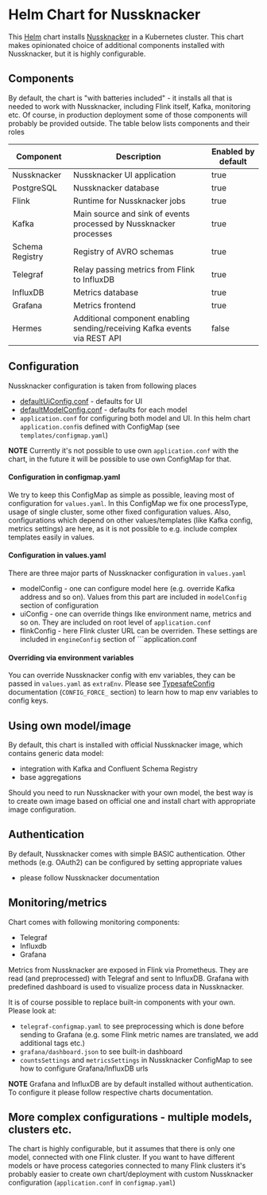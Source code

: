 Helm Chart for Nussknacker
==========================

This [Helm](https://github.com/kubernetes/helm) chart installs [Nussknacker](https://nussknacker.io/) 
in a Kubernetes cluster.
This chart makes opinionated choice of additional components installed with Nussknacker, but it is highly configurable.

Components
----------
By default, the chart is "with batteries included" - it installs all that is needed to work with Nussknacker, including
Flink itself, Kafka, monitoring etc. Of course, in production deployment some of those components will probably 
be provided outside. The table below lists components and their roles


| Component   | Description       | Enabled by default     |
| ------------| ----------------- | ------------------------------- |
| Nussknacker | Nussknacker UI application                                                  | true    |
| PostgreSQL  | Nussknacker database                                                        | true    |
| Flink       | Runtime for Nussknacker jobs                                                | true    |
| Kafka       | Main source and sink of events processed by Nussknacker processes           | true    |
| Schema Registry | Registry of AVRO schemas                                                | true    |
| Telegraf    | Relay passing metrics from Flink to InfluxDB                                | true    |
| InfluxDB    | Metrics database                                                            | true    |
| Grafana     | Metrics frontend                                                            | true    |
| Hermes      | Additional component enabling sending/receiving Kafka events via REST API   | false   |

Configuration
-------------

Nussknacker configuration is taken from following places
- [defaultUiConfig.conf](https://github.com/TouK/nussknacker/blob/staging/ui/server/src/main/resources/defaultUiConfig.conf) - defaults for UI
- [defaultModelConfig.conf](https://github.com/TouK/nussknacker/blob/staging/engine/flink/generic/src/main/resources/defaultModelConfig.conf) - defaults for each model
- ```application.conf``` for configuring both model and UI.
In this helm chart ```application.conf```is defined with ConfigMap (see ```templates/configmap.yaml```) 

**NOTE** Currently it's not possible to use own ```application.conf``` with the chart, in the 
future it will be possible to use own ConfigMap for that. 

#### Configuration in configmap.yaml
We try to keep this ConfigMap as simple as possible, leaving most of configuration for ```values.yaml```.
In this ConfigMap we fix one processType, usage of single cluster, some other fixed configuration values.
Also, configurations which depend on other values/templates (like Kafka config, metrics settings) are
here, as it is not possible to e.g. include complex templates easily in values.

#### Configuration in values.yaml
There are three major parts of Nussknacker configuration in ```values.yaml```
- modelConfig - one can configure model here (e.g. override Kafka address and so on). Values from this part are included in ```modelConfig``` section of configuration 
- uiConfig - one can override things like environment name, metrics and so on. They are included on root level of ```application.conf```
- flinkConfig - here Flink cluster URL can be overriden. These settings are included in ```engineConfig``` section of ```application.conf 


#### Overriding via environment variables
You can override Nussknacker config with env variables, they can be passed in ```values.yaml``` 
as ```extraEnv```. Please see [TypesafeConfig](https://github.com/lightbend/config#optional-system-or-env-variable-overrides)
documentation (```CONFIG_FORCE_``` section) to learn how to map env variables to config keys.


Using own model/image
---------------------
By default, this chart is installed with official Nussknacker image, which contains
generic data model: 
- integration with Kafka and Confluent Schema Registry
- base aggregations

Should you need to run Nussknacker with your own model, the best way is to create own 
image based on official one and install chart with appropriate image configuration.

Authentication
--------------
By default, Nussknacker comes with simple BASIC authentication. Other methods
(e.g. OAuth2) can be configured by setting appropriate values 
- please follow Nussknacker documentation


Monitoring/metrics
----------
Chart comes with following monitoring components:
- Telegraf
- Influxdb
- Grafana

Metrics from Nussknacker are exposed in Flink via Prometheus. They are read (and preprocessed)
with Telegraf and sent to InfluxDB. Grafana with predefined dashboard is used to visualize process data in Nussknacker.

It is of course possible to replace built-in components with your own. Please look at:
- ```telegraf-configmap.yaml``` to see preprocessing which is done before sending to Grafana (e.g. some Flink metric
names are translated, we add additional tags etc.)
- ```grafana/dashboard.json``` to see built-in dashboard
- ```countsSettings``` and ```metricsSettings``` in Nussknacker ConfigMap to see how to configure Grafana/InfluxDB urls

**NOTE** Grafana and InfluxDB are by default installed without authentication. To configure it please
follow respective charts documentation.


More complex configurations - multiple models, clusters etc. 
------------------------------------------------------------
The chart is highly configurable, but it assumes that there is only one model, connected with one Flink cluster. 
If you want to have different models or have process categories connected to many Flink clusters it's probably
easier to create own chart/deployment with custom Nussknacker configuration (```application.conf``` in ```configmap.yaml```)